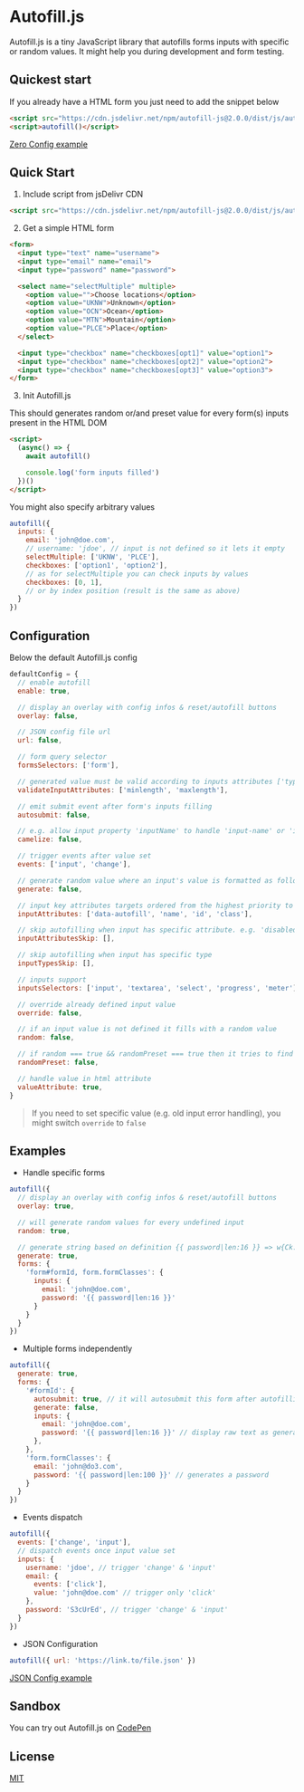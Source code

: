# Autofill.js

Autofill.js is a tiny JavaScript library that autofills forms inputs with specific or random values. It might help you during development and form testing.

## Quickest start

If you already have a HTML form you just need to add the snippet below

```html
<script src="https://cdn.jsdelivr.net/npm/autofill-js@2.0.0/dist/js/autofill.min.js"></script>
<script>autofill()</script>
```

[Zero Config example](https://0kyn.github.io/autofill-js/examples/zero-config/index.html)

## Quick Start

1. Include script from jsDelivr CDN

```html
<script src="https://cdn.jsdelivr.net/npm/autofill-js@2.0.0/dist/js/autofill.min.js"></script>
```

2. Get a simple HTML form

```html
<form>
  <input type="text" name="username">
  <input type="email" name="email">
  <input type="password" name="password">

  <select name="selectMultiple" multiple>
    <option value="">Choose locations</option>
    <option value="UKNW">Unknown</option>
    <option value="OCN">Ocean</option>
    <option value="MTN">Mountain</option>
    <option value="PLCE">Place</option>
  </select>

  <input type="checkbox" name="checkboxes[opt1]" value="option1">
  <input type="checkbox" name="checkboxes[opt2]" value="option2">
  <input type="checkbox" name="checkboxes[opt3]" value="option3">
</form>
```

3. Init Autofill.js

This should generates random or/and preset value for every form(s) inputs present in the HTML DOM

```html
<script>
  (async() => {
    await autofill()

    console.log('form inputs filled')
  })()
</script>
```

You might also specify arbitrary values

```javascript
autofill({
  inputs: {
    email: 'john@doe.com',
    // username: 'jdoe', // input is not defined so it lets it empty
    selectMultiple: ['UKNW', 'PLCE'],
    checkboxes: ['option1', 'option2'],
    // as for selectMultiple you can check inputs by values
    checkboxes: [0, 1],
    // or by index position (result is the same as above)
  }
})
```
## Configuration

Below the default Autofill.js config

```javascript
defaultConfig = {
  // enable autofill
  enable: true,

  // display an overlay with config infos & reset/autofill buttons
  overlay: false,

  // JSON config file url
  url: false,

  // form query selector
  formsSelectors: ['form'],

  // generated value must be valid according to inputs attributes ['type', 'minlength',
  validateInputAttributes: ['minlength', 'maxlength'],

  // emit submit event after form's inputs filling
  autosubmit: false,

  // e.g. allow input property 'inputName' to handle 'input-name' or 'input_name'
  camelize: false,

  // trigger events after value set
  events: ['input', 'change'],

  // generate random value where an input's value is formatted as follow {{ password|len?:16 }}
  generate: false,

  // input key attributes targets ordered from the highest priority to the lowest
  inputAttributes: ['data-autofill', 'name', 'id', 'class'],

  // skip autofilling when input has specific attribute. e.g. 'disabled' or 'readonly',
  inputAttributesSkip: [],

  // skip autofilling when input has specific type
  inputTypesSkip: [],

  // inputs support
  inputsSelectors: ['input', 'textarea', 'select', 'progress', 'meter'],

  // override already defined input value
  override: false,

  // if an input value is not defined it fills with a random value
  random: false,

  // if random === true && randomPreset === true then it tries to find a significant preset
  randomPreset: false,

  // handle value in html attribute
  valueAttribute: true,
}
```

> If you need to set specific value (e.g. old input error handling), you might switch `override` to `false`


## Examples

- Handle specific forms

```js
autofill({
  // display an overlay with config infos & reset/autofill buttons
  overlay: true,

  // will generate random values for every undefined input
  random: true,

  // generate string based on definition {{ password|len:16 }} => w{Ck.-FcUvg5!,-@
  generate: true,
  forms: {
    'form#formId, form.formClasses': {
      inputs: {
        email: 'john@doe.com',
        password: '{{ password|len:16 }}'
      }
    }
  }
})

```

- Multiple forms independently

```js
autofill({
  generate: true,
  forms: {
    '#formId': {
      autosubmit: true, // it will autosubmit this form after autofilling
      generate: false,
      inputs: {
        email: 'john@doe.com',
        password: '{{ password|len:16 }}' // display raw text as generate === false for this specific form
      },
    },
    'form.formClasses': {
      email: 'john@do3.com',
      password: '{{ password|len:100 }}' // generates a password
    }
  }
})

```

- Events dispatch

```js
autofill({
  events: ['change', 'input'],
  // dispatch events once input value set
  inputs: {
    username: 'jdoe', // trigger 'change' & 'input'
    email: {
      events: ['click'],
      value: 'john@doe.com' // trigger only 'click'
    },
    password: 'S3cUrEd', // trigger 'change' & 'input'
  }
})

```

- JSON Configuration

```js
autofill({ url: 'https://link.to/file.json' })

```
[JSON Config example](https://0kyn.github.io/autofill-js/examples/json/index.html)

## Sandbox

You can try out Autofill.js on [CodePen](https://codepen.io/0kyn/pen/ZExroMb)

## License

[MIT](https://choosealicense.com/licenses/mit/)
